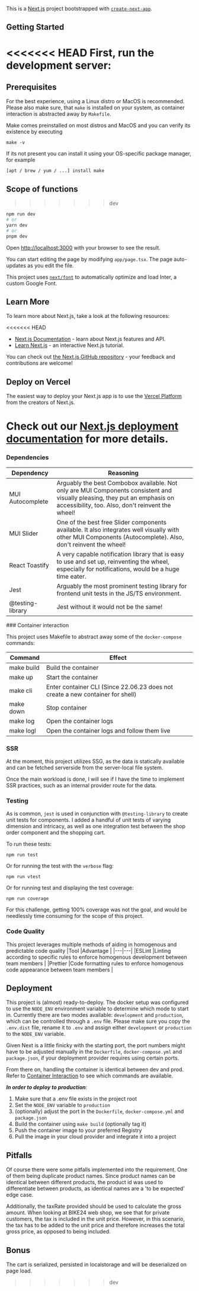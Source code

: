 This is a [Next.js](https://nextjs.org/) project bootstrapped with [`create-next-app`](https://github.com/vercel/next.js/tree/canary/packages/create-next-app).

## Getting Started

<<<<<<< HEAD
First, run the development server:
=======
## Prerequisites

For the best experience, using a Linux distro or MacOS is recommended. Please also make sure, that `make` is installed on your system, as container interaction is abstracted away by `Makefile`.

Make comes preinstalled on most distros and MacOS and you can verify its existence by executing

```
make -v
```

If its not present you can install it using your OS-specific package manager, for example

```
[apt / brew / yum / ...] install make
```

## Scope of functions
>>>>>>> dev

```bash
npm run dev
# or
yarn dev
# or
pnpm dev
```

Open [http://localhost:3000](http://localhost:3000) with your browser to see the result.

You can start editing the page by modifying `app/page.tsx`. The page auto-updates as you edit the file.

This project uses [`next/font`](https://nextjs.org/docs/basic-features/font-optimization) to automatically optimize and load Inter, a custom Google Font.

## Learn More

To learn more about Next.js, take a look at the following resources:

<<<<<<< HEAD
- [Next.js Documentation](https://nextjs.org/docs) - learn about Next.js features and API.
- [Learn Next.js](https://nextjs.org/learn) - an interactive Next.js tutorial.

You can check out [the Next.js GitHub repository](https://github.com/vercel/next.js/) - your feedback and contributions are welcome!

## Deploy on Vercel

The easiest way to deploy your Next.js app is to use the [Vercel Platform](https://vercel.com/new?utm_medium=default-template&filter=next.js&utm_source=create-next-app&utm_campaign=create-next-app-readme) from the creators of Next.js.

Check out our [Next.js deployment documentation](https://nextjs.org/docs/deployment) for more details.
=======
### Dependencies

| Dependency       | Reasoning                                                                                                                                                                       |
| ---------------- | ------------------------------------------------------------------------------------------------------------------------------------------------------------------------------- |
| MUI Autocomplete | Arguably the best Combobox available. Not only are MUI Components consistent and visually pleasing, they put an emphasis on accessibility, too. Also, don't reinvent the wheel! |
| MUI Slider       | One of the best free Slider components available. It also integrates well visually with other MUI Components (Autocomplete). Also, don't reinvent the wheel!                    |
| React Toastify   | A very capable notification library that is easy to use and set up, reinventing the wheel, especially for notifications, would be a huge time eater.                            |
| Jest             | Arguably the most prominent testing library for frontend unit tests in the JS/TS environment.                                                                                   |
| @testing-library | Jest without it would not be the same!                                                                                                                                          |

###<a id="container"></a> Container interaction

This project uses Makefile to abstract away some of the `docker-compose` commands:

| Command    | Effect                                                                         |
| ---------- | ------------------------------------------------------------------------------ |
| make build | Build the container                                                            |
| make up    | Start the container                                                            |
| make cli   | Enter container CLI (Since 22.06.23 does not create a new container for shell) |
| make down  | Stop container                                                                 |
| make log   | Open the container logs                                                        |
| make logl  | Open the container logs and follow them live                                   |

### SSR

At the moment, this project utilizes SSG, as the data is statically available and can be fetched serverside from the server-local file system.

Once the main workload is done, I will see if I have the time to implement SSR practices, such as an internal provider route for the data.

### Testing

As is common, `jest` is used in conjunction with `@testing-library` to create unit tests for components. I added a handful of unit tests of varying dimension and intricacy, as well as one integration test between the shop order component and the shopping cart.

To run these tests:

```
npm run test
```

Or for running the test with the `verbose` flag:

```
npm run vtest
```

Or for running test and displaying the test coverage:

```
npm run coverage
```

For this challenge, getting 100% coverage was not the goal, and would be needlessly time consuming for the scope of this project.

### Code Quality

This project leverages multiple methods of aiding in homogenous and predictable code quality
|Tool |Advantage |
|---|---|
|ESLint |Linting according to specific rules to enforce homogenous development between team members |
|Prettier |Code formatting rules to enforce homogenous code appearance between team members |

## Deployment

This project is (almost) ready-to-deploy. The docker setup was configured to use the `NODE_ENV` environment variable to determine which mode to start in. Currently there are two modes available: `development` and `production`, which can be controlled through a `.env` file. Please make sure you copy the `.env.dist` file, rename it to `.env` and assign either `development` or `production` to the `NODE_ENV` variable.

Given Next is a little finicky with the starting port, the port numbers might have to be adjusted manually in the `Dockerfile`, `docker-compose.yml` and `package.json`, if your deployment provider requires using certain ports.

From there on, handling the container is identical between dev and prod. Refer to [Container Interaction](#container) to see which commands are available.

**_In order to deploy to production_**:

1. Make sure that a .env file exists in the project root
2. Set the `NODE_ENV` variable to `production`
3. (optionally) adjust the port in the `Dockerfile`, `docker-compose.yml` and `package.json`
4. Build the container using `make build` (optionally tag it)
5. Push the container image to your preferred Registry
6. Pull the image in your cloud provider and integrate it into a project

## Pitfalls

Of course there were some pitfalls implemented into the requirement. One of them being duplicate product names. Since product names can be identical between different products, the product id was used to differentiate between products, as identical names are a 'to be expected' edge case.

Additionally, the taxRate provided should be used to calculate the gross amount. When looking at BIKE24 web shop, we see that for private customers, the tax is included in the unit price. However, in this scenario, the tax has to be added to the unit price and therefore increases the total gross price, as opposed to being included.

## Bonus

The cart is serialized, persisted in localstorage and will be deserialized on page load.
>>>>>>> dev
